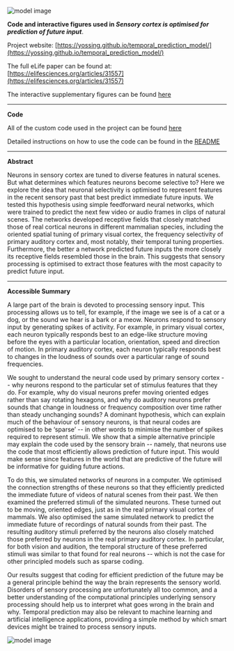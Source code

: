 ![model image](/figures/manuscript_figures/Figure1.png)

**Code and interactive figures used in *Sensory cortex is optimised for prediction of future input***.

Project website: [https://yossing.github.io/temporal_prediction_model/](https://yossing.github.io/temporal_prediction_model/)

The full eLife paper can be found at: [https://elifesciences.org/articles/31557](https://elifesciences.org/articles/31557)

The interactive supplementary figures can be found [here](https://yossing.github.io/temporal_prediction_model/figures/interactive_supplementary_figures.html)

----

**Code**

All of the custom code used in the project can be found [here](https://github.com/yossing/temporal_prediction_model/tree/master/src)

Detailed instructions on how to use the code can be found in the [README](https://github.com/yossing/temporal_prediction_model/tree/master/src/README.md) 

----

**Abstract**

Neurons in sensory cortex are tuned to diverse features in natural scenes. But what determines which features neurons become selective to? Here we explore the idea that neuronal selectivity is optimised to represent features in the recent sensory past that best predict immediate future inputs. We tested this hypothesis using simple feedforward neural networks, which were trained to predict the next few video or audio frames in clips of natural scenes. The networks developed receptive fields that closely matched those of real cortical neurons in different mammalian species, including the oriented spatial tuning of primary visual cortex, the frequency selectivity of primary auditory cortex and, most notably, their temporal tuning properties. Furthermore, the better a network predicted future inputs the more closely its receptive fields resembled those in the brain. This suggests that sensory processing is optimised to extract those features with the most capacity to predict future input.

----

**Accessible Summary** 

A large part of the brain is devoted to processing sensory input. This processing allows us to tell, for example, if the image we see is of a cat or a dog, or the sound we hear is a bark or a meow. Neurons respond to sensory input by generating spikes of activity. For example, in primary visual cortex, each neuron typically responds best to an edge-like structure moving before the eyes with a particular location, orientation, speed and direction of motion. In primary auditory cortex, each neuron typically responds best to changes in the loudness of sounds over a particular range of sound frequencies.

We sought to understand the neural code used by primary sensory cortex -- why neurons respond to the particular set of stimulus features that they do. For example, why do visual neurons prefer moving oriented edges rather than say rotating hexagons, and why do auditory neurons prefer sounds that change in loudness or frequency composition over time rather than steady unchanging sounds? A dominant hypothesis, which can explain much of the behaviour of sensory neurons, is that neural codes are optimised to be ‘sparse’ -- in other words to minimise the number of spikes required to represent stimuli. We show that a simple alternative principle may explain the code used by the sensory brain -- namely, that neurons use the code that most efficiently allows prediction of future input. This would make sense since features in the world that are predictive of the future will be informative for guiding future actions.

To do this, we simulated networks of neurons in a computer. We optimised the connection strengths of these neurons so that they efficiently predicted the immediate future of videos of natural scenes from their past. We then examined the preferred stimuli of the simulated neurons. These turned out to be moving, oriented edges, just as in the real primary visual cortex of mammals. We also optimised the same simulated network to predict the immediate future of recordings of natural sounds from their past.  The resulting auditory stimuli preferred by the neurons also closely matched those preferred by neurons in the real primary auditory cortex. In particular, for both vision and audition, the temporal structure of these preferred stimuli was similar to that found for real neurons -- which is not the case for other principled models such as sparse coding.

Our results suggest that coding for efficient prediction of the future may be a general principle behind the way the brain represents the sensory world. Disorders of sensory processing are unfortunately all too common, and a better understanding of the computational principles underlying sensory processing should help us to interpret what goes wrong in the brain and why. Temporal prediction may also be relevant to machine learning and artificial intelligence applications, providing a simple method by which smart devices might be trained to process sensory inputs.

![model image](/figures/manuscript_figures/Figure2.png)
